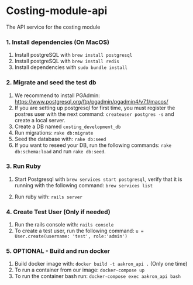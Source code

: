 # Costing-module-api

The API service for the costing module

### 1. Install dependencies (On MacOS)

1. Install postgreSQL with `brew install postgresql`
1. Install postgreSQL with `brew install redis`
2. Install dependencies with `sudo bundle install`

### 2. Migrate and seed the test db

1. We recommend to install PGAdmin: https://www.postgresql.org/ftp/pgadmin/pgadmin4/v7.1/macos/
2. If you are setting up postgresql for first time, you must register the postres user with the next command: `createuser postgres -s` and create a local server.
3. Create a DB named `costing_development_db`
4. Run migrations: `rake db:migrate`
5. Seed the database with: `rake db:seed`
6. If you want to reseed your DB, run the following commands: `rake db:schema:load` and run `rake db:seed`.

### 3. Run Ruby

1. Start Postgresql with `brew services start postgresql`, verify that it is running with the following command: `brew services list`

2. Run ruby with: `rails server`

### 4. Create Test User (Only if needed)

1. Run the rails console with: `rails console`
2. To create a test user, run the following command: `u = User.create(username: 'test', role:'admin')`

### 5. OPTIONAL - Build and run docker

1. Build docker image with: `docker build -t aakron_api .` (Only one time)
2. To run a container from our image: `docker-compose up`
3. To run the container bash run: `docker-compose exec aakron_api bash`
